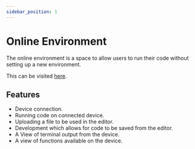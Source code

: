 ```yaml
---
sidebar_position: 1
---
```


# Online Environment

The online environment is a space to allow users to run their code without setting up a new environment.

This can be visited [here](https://online-environment.vercel.app/).

## Features

- Device connection.
- Running code on connected device.
- Uploading a file to be used in the editor.
- Development which allows for code to be saved from the editor.
- A View of terminal output from the device.
- A view of functions available on the device.
